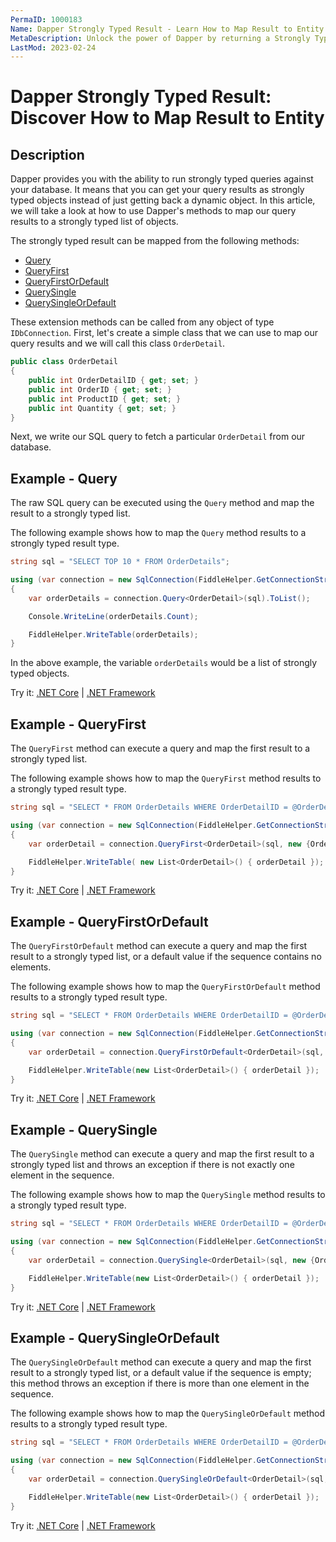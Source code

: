 ```yaml
---
PermaID: 1000183
Name: Dapper Strongly Typed Result - Learn How to Map Result to Entity
MetaDescription: Unlock the power of Dapper by returning a Strongly Typed Result to map your entity type or DTO. Learn how to query your database and automatically map the result to your entity model and domain classes.
LastMod: 2023-02-24
---
```


# Dapper Strongly Typed Result: Discover How to Map Result to Entity

## Description

Dapper provides you with the ability to run strongly typed queries against your database. It means that you can get your query results as strongly typed objects instead of just getting back a dynamic object. In this article, we will take a look at how to use Dapper's methods to map our query results to a strongly typed list of objects.

The strongly typed result can be mapped from the following methods:

- [Query](#example---query)
- [QueryFirst](#example---queryfirst)
- [QueryFirstOrDefault](#example---queryfirstordefault)
- [QuerySingle](#example---querysingle)
- [QuerySingleOrDefault](#example---querysingleordefault)

These extension methods can be called from any object of type `IDbConnection`. First, let's create a simple class that we can use to map our query results and we will call this class `OrderDetail`.

```csharp
public class OrderDetail
{
	public int OrderDetailID { get; set; }
	public int OrderID { get; set; }
	public int ProductID { get; set; }
	public int Quantity { get; set; }
}
```

Next, we write our SQL query to fetch a particular `OrderDetail` from our database.

## Example - Query

The raw SQL query can be executed using the `Query` method and map the result to a strongly typed list.

The following example shows how to map the `Query` method results to a strongly typed result type.

```csharp
string sql = "SELECT TOP 10 * FROM OrderDetails";

using (var connection = new SqlConnection(FiddleHelper.GetConnectionStringSqlServerW3Schools()))
{            
    var orderDetails = connection.Query<OrderDetail>(sql).ToList();

    Console.WriteLine(orderDetails.Count);

    FiddleHelper.WriteTable(orderDetails);
}
```

In the above example, the variable `orderDetails` would be a list of strongly typed objects. 

Try it: [.NET Core](https://dotnetfiddle.net/CvMkj8) | [.NET Framework](https://dotnetfiddle.net/dXZc0s)

## Example - QueryFirst

The `QueryFirst` method can execute a query and map the first result to a strongly typed list.

The following example shows how to map the `QueryFirst` method results to a strongly typed result type.

```csharp
string sql = "SELECT * FROM OrderDetails WHERE OrderDetailID = @OrderDetailID;";

using (var connection = new SqlConnection(FiddleHelper.GetConnectionStringSqlServerW3Schools()))
{            
    var orderDetail = connection.QueryFirst<OrderDetail>(sql, new {OrderDetailID = 1});

    FiddleHelper.WriteTable( new List<OrderDetail>() { orderDetail });
}
```
Try it: [.NET Core](https://dotnetfiddle.net/FTB4ih) | [.NET Framework](https://dotnetfiddle.net/AV0OgZ)

## Example - QueryFirstOrDefault

The `QueryFirstOrDefault` method can execute a query and map the first result to a strongly typed list, or a default value if the sequence contains no elements.

The following example shows how to map the `QueryFirstOrDefault` method results to a strongly typed result type.

```csharp
string sql = "SELECT * FROM OrderDetails WHERE OrderDetailID = @OrderDetailID;";

using (var connection = new SqlConnection(FiddleHelper.GetConnectionStringSqlServerW3Schools()))
{
    var orderDetail = connection.QueryFirstOrDefault<OrderDetail>(sql, new {OrderDetailID = 1});

    FiddleHelper.WriteTable(new List<OrderDetail>() { orderDetail });
}
```

Try it: [.NET Core](https://dotnetfiddle.net/Ct5P3q) | [.NET Framework](https://dotnetfiddle.net/2WQ7sc)

## Example - QuerySingle

The `QuerySingle` method can execute a query and map the first result to a strongly typed list and throws an exception if there is not exactly one element in the sequence.

The following example shows how to map the `QuerySingle` method results to a strongly typed result type.

```csharp
string sql = "SELECT * FROM OrderDetails WHERE OrderDetailID = @OrderDetailID;";

using (var connection = new SqlConnection(FiddleHelper.GetConnectionStringSqlServerW3Schools()))
{            
    var orderDetail = connection.QuerySingle<OrderDetail>(sql, new {OrderDetailID = 1});

    FiddleHelper.WriteTable(new List<OrderDetail>() { orderDetail });
}
```
Try it: [.NET Core](https://dotnetfiddle.net/oEsh6D) | [.NET Framework](https://dotnetfiddle.net/vnkv7q)

## Example - QuerySingleOrDefault

The `QuerySingleOrDefault` method can execute a query and map the first result to a strongly typed list, or a default value if the sequence is empty; this method throws an exception if there is more than one element in the sequence.

The following example shows how to map the `QuerySingleOrDefault` method results to a strongly typed result type.

```csharp
string sql = "SELECT * FROM OrderDetails WHERE OrderDetailID = @OrderDetailID;";

using (var connection = new SqlConnection(FiddleHelper.GetConnectionStringSqlServerW3Schools()))
{            
    var orderDetail = connection.QuerySingleOrDefault<OrderDetail>(sql, new {OrderDetailID = 1});

    FiddleHelper.WriteTable(new List<OrderDetail>() { orderDetail });
}
```
Try it: [.NET Core](https://dotnetfiddle.net/BNTmxc) | [.NET Framework](https://dotnetfiddle.net/kFMKnL)

